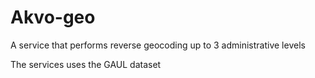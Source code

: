 # Akvo-geo

A service that performs reverse geocoding up to 3 administrative levels

The services uses the GAUL dataset